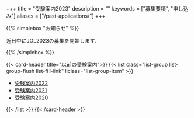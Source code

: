 +++
title = "受験案内2023"
description = ""
keywords = ["募集要項", "申し込み"]
aliases = ["/past-applications/"]
+++

{{% simplebox "お知らせ" %}}

近日中にJOL2023の募集を開始します．

{{% /simplebox %}}

{{< card-header title="以前の受験案内">}}
{{< list class="list-group list-group-flush list-fill-link" liclass="list-group-item" >}}

- [受験案内2022](/past-applications/2022/)
- [受験案内2021](/past-applications/2021/)
- [受験案内2020](/past-applications/2020)

{{< /list >}}
{{< /card-header >}}
